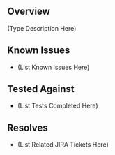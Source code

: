 ## Overview

(Type Description Here)

## Known Issues

* (List Known Issues Here)

## Tested Against

* (List Tests Completed Here)

## Resolves

* (List Related JIRA Tickets Here)
